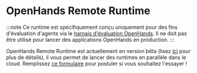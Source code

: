 # OpenHands Remote Runtime

:::note
Ce runtime est spécifiquement conçu uniquement pour des fins d'évaluation d'agents via le 
[harnais d'évaluation OpenHands](https://github.com/All-Hands-AI/OpenHands/tree/main/evaluation). Il ne doit pas être utilisé pour lancer des applications OpenHands en production.
:::

OpenHands Remote Runtime est actuellement en version bêta (lisez [ici](https://runtime.all-hands.dev/) pour plus de détails), il vous permet de lancer des runtimes 
en parallèle dans le cloud. Remplissez [ce formulaire](https://docs.google.com/forms/d/e/1FAIpQLSckVz_JFwg2_mOxNZjCtr7aoBFI2Mwdan3f75J_TrdMS1JV2g/viewform) pour postuler si vous souhaitez l'essayer !